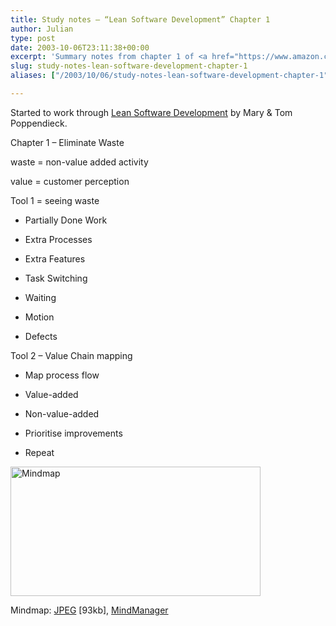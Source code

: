 ```yaml
---
title: Study notes – “Lean Software Development” Chapter 1
author: Julian
type: post
date: 2003-10-06T23:11:38+00:00
excerpt: 'Summary notes from chapter 1 of <a href="https://www.amazon.co.uk/exec/obidos/ASIN/0321150783/ref%3Dase%5Ffivegocrazyinmid">Lean Software Development</a> by Mary and Tom Poppendieck'
slug: study-notes-lean-software-development-chapter-1 
aliases: ["/2003/10/06/study-notes-lean-software-development-chapter-1"]

---
```

Started to work through [Lean Software Development][1] by Mary & Tom Poppendieck.

Chapter 1 &#8211; Eliminate Waste

waste = non-value added activity

value = customer perception

Tool 1 = seeing waste

* Partially Done Work
  
* Extra Processes
  
* Extra Features
  
* Task Switching
  
* Waiting
  
* Motion
  
* Defects 

Tool 2 &#8211; Value Chain mapping 

* Map process flow
  
* Value-added
  
* Non-value-added
  
* Prioritise improvements
  
* Repeat 

<div class="inlineimg">
  <a target="_blank" href="https://www.julian.elve.dial.pipex.com/mindmaps/leanswdev/LeanSoftwareDevMM01.jpg"><img align="center" width="400" height="207" src="https://www.julian.elve.dial.pipex.com/mindmaps/leanswdev/LeanSoftwareDevMMthmb01.jpg" alt="Mindmap" /></a></p> 
  
  <div class="caption">
    Mindmap: <a target="_blank"  title="Open JPEG of Mindmap in a new Window" href="https://www.julian.elve.dial.pipex.com/mindmaps/leanswdev/LeanSoftwareDevMM01.jpg">JPEG</a> [93kb], <a  title="Link to MindManager file of mind map" href="https://www.julian.elve.dial.pipex.com/mindmaps/leanswdev/Lean Software Development.mmp">MindManager</a>
  </div>
</div>

 [1]: https://www.synesthesia.co.uk/library/archives/000197.php